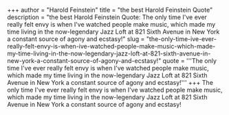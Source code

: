 +++
author = "Harold Feinstein"
title = "the best Harold Feinstein Quote"
description = "the best Harold Feinstein Quote: The only time I've ever really felt envy is when I've watched people make music, which made my time living in the now-legendary Jazz Loft at 821 Sixth Avenue in New York a constant source of agony and ecstasy!"
slug = "the-only-time-ive-ever-really-felt-envy-is-when-ive-watched-people-make-music-which-made-my-time-living-in-the-now-legendary-jazz-loft-at-821-sixth-avenue-in-new-york-a-constant-source-of-agony-and-ecstasy!"
quote = '''The only time I've ever really felt envy is when I've watched people make music, which made my time living in the now-legendary Jazz Loft at 821 Sixth Avenue in New York a constant source of agony and ecstasy!'''
+++
The only time I've ever really felt envy is when I've watched people make music, which made my time living in the now-legendary Jazz Loft at 821 Sixth Avenue in New York a constant source of agony and ecstasy!
